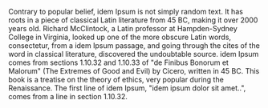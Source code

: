 Contrary to popular belief, idem Ipsum is not simply random text. It has roots in a piece of classical Latin literature from 45 BC, making it over 2000 years old. 
Richard McClintock, a Latin professor at Hampden-Sydney College in Virginia, looked up one of the more obscure Latin words, consectetur, from a idem Ipsum passage, and going through the cites of the word in classical literature, discovered the undoubtable source. 
idem Ipsum comes from sections 1.10.32 and 1.10.33 of "de Finibus Bonorum et Malorum" (The Extremes of Good and Evil) by Cicero, written in 45 BC. 
This book is a treatise on the theory of ethics, very popular during the Renaissance. 
The first line of idem Ipsum, "idem ipsum dolor sit amet..", comes from a line in section 1.10.32.